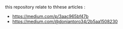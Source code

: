 this repository relate to thhese articles :
- https://medium.com/p/3aac965bf47b 
- https://medium.com/@doniantoro34/2b5aa1508230
